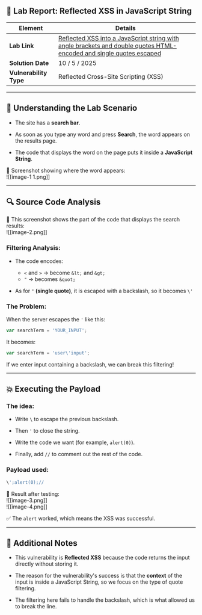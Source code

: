 ## 🧪 Lab Report: Reflected XSS in JavaScript String

|Element|Details|
|---|---|
|**Lab Link**|[Reflected XSS into a JavaScript string with angle brackets and double quotes HTML-encoded and single quotes escaped](https://portswigger.net/web-security/cross-site-scripting/contexts/lab-javascript-string-angle-brackets-double-quotes-encoded-single-quotes-escaped)|
|**Solution Date**|10 / 5 / 2025|
|**Vulnerability Type**|Reflected Cross-Site Scripting (XSS)|

---

## 🎯 Understanding the Lab Scenario

- The site has a **search bar**.
    
- As soon as you type any word and press **Search**, the word appears on the results page.
    
- The code that displays the word on the page puts it inside a **JavaScript String**.
    

📸 Screenshot showing where the word appears:  
![[image-1 1.png]]

---

## 🔍 Source Code Analysis

📸 This screenshot shows the part of the code that displays the search results:  
![[image-2.png]]

### Filtering Analysis:

- The code encodes:
    
    - `<` and `>` → become `&lt;` and `&gt;`
    - `"` → becomes `&quot;`
    
- As for **`'` (single quote)**, it is escaped with a backslash, so it becomes `\'`
    

### The Problem:

When the server escapes the `'` like this:

```js
var searchTerm = 'YOUR_INPUT';
```

It becomes:

```js
var searchTerm = 'user\'input';
```

If we enter input containing a backslash, we can break this filtering!

---

## 💥 Executing the Payload

### The idea:

- Write `\` to escape the previous backslash.
    
- Then `'` to close the string.
    
- Write the code we want (for example, `alert(0)`).
    
- Finally, add `//` to comment out the rest of the code.
    

### Payload used:

```js
\';alert(0);//
```

📸 Result after testing:  
![[image-3.png]]  
![[image-4.png]]

✅ The `alert` worked, which means the XSS was successful.

---

## 🧠 Additional Notes

- This vulnerability is **Reflected XSS** because the code returns the input directly without storing it.
    
- The reason for the vulnerability's success is that the **context** of the input is inside a JavaScript String, so we focus on the type of quote filtering.
    
- The filtering here fails to handle the backslash, which is what allowed us to break the line. 